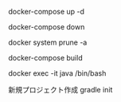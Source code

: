 docker-compose up -d

docker-compose down

docker system prune -a

docker-compose build

docker exec -it java /bin/bash

新規プロジェクト作成
gradle init
